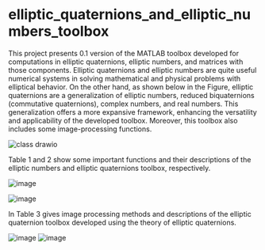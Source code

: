 # elliptic_quaternions_and_elliptic_numbers_toolbox
This project presents 0.1 version of the MATLAB toolbox developed for computations in elliptic quaternions, elliptic numbers, and matrices with those components. Elliptic quaternions and elliptic numbers are quite useful numerical systems in solving mathematical and physical problems with elliptical behavior. On the other hand, as shown below in the Figure, elliptic quaternions are a generalization of elliptic numbers, reduced biquaternions (commutative quaternions), complex numbers, and real numbers. This generalization offers a more expansive framework, enhancing the versatility and applicability of the developed toolbox. Moreover, this toolbox also includes some image-processing functions.

![class drawio](https://github.com/user-attachments/assets/afece45f-ad78-4926-a08e-1a863120ae2c)

Table 1 and 2 show some important functions and their descriptions of the elliptic numbers and elliptic quaternions toolbox, respectively.

![image](https://github.com/user-attachments/assets/e1b7ffc2-1e40-4fe2-a83a-c51f5cc8ee8c)

![image](https://github.com/user-attachments/assets/e6984667-df52-4a36-91d4-d4eed8117a55)

In Table 3 gives image processing methods and descriptions of the elliptic quaternion toolbox developed using the theory of elliptic quaternions. 

![image](https://github.com/user-attachments/assets/3ebf48cf-5509-47d5-8e22-dc3b8a37a75b) ![image](https://github.com/user-attachments/assets/d86fb377-da03-4de2-828c-6f590c89327c)


